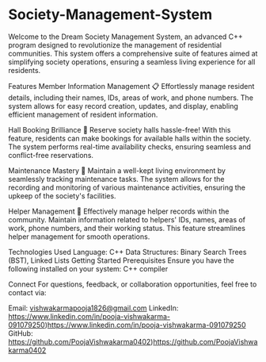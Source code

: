 # Society-Management-System


Welcome to the Dream Society Management System, an advanced C++ program designed to revolutionize the management of residential communities. This system offers a comprehensive suite of features aimed at simplifying society operations, ensuring a seamless living experience for all residents.

Features
Member Information Management 📋
Effortlessly manage resident details, including their names, IDs, areas of work, and phone numbers. The system allows for easy record creation, updates, and display, enabling efficient management of resident information.

Hall Booking Brilliance 📅
Reserve society halls hassle-free! With this feature, residents can make bookings for available halls within the society. The system performs real-time availability checks, ensuring seamless and conflict-free reservations.

Maintenance Mastery 🔧
Maintain a well-kept living environment by seamlessly tracking maintenance tasks. The system allows for the recording and monitoring of various maintenance activities, ensuring the upkeep of the society's facilities.

Helper Management 👥
Effectively manage helper records within the community. Maintain information related to helpers' IDs, names, areas of work, phone numbers, and their working status. This feature streamlines helper management for smooth operations.

Technologies Used
Language: C++
Data Structures: Binary Search Trees (BST), Linked Lists
Getting Started
Prerequisites
Ensure you have the following installed on your system:
C++ compiler

Connect
For questions, feedback, or collaboration opportunities, feel free to contact via:

Email: vishwakarmapooja1826@gmail.com
LinkedIn: https://www.linkedin.com/in/pooja-vishwakarma-091079250)https://www.linkedin.com/in/pooja-vishwakarma-091079250
GitHub: https://github.com/PoojaVishwakarma0402)https://github.com/PoojaVishwakarma0402
